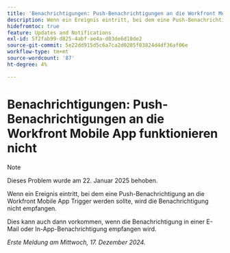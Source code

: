 ```yaml
---
title: 'Benachrichtigungen: Push-Benachrichtigungen an die Workfront Mobile App funktionieren nicht'
description: Wenn ein Ereignis eintritt, bei dem eine Push-Benachrichtigung an die Workfront Mobile App Trigger werden sollte, wird die Benachrichtigung nicht empfangen.
hidefromtoc: true
feature: Updates and Notifications
exl-id: 5f2fab99-d825-4abf-ae4a-d03de6d10de2
source-git-commit: 5e22dd915d5c6a7ca2d0285f83824d4df36af06e
workflow-type: tm+mt
source-wordcount: '87'
ht-degree: 4%

---
```


# Benachrichtigungen: Push-Benachrichtigungen an die Workfront Mobile App funktionieren nicht

>[!NOTE]
>
>Dieses Problem wurde am 22. Januar 2025 behoben.

Wenn ein Ereignis eintritt, bei dem eine Push-Benachrichtigung an die Workfront Mobile App Trigger werden sollte, wird die Benachrichtigung nicht empfangen.

Dies kann auch dann vorkommen, wenn die Benachrichtigung in einer E-Mail oder In-App-Benachrichtigung empfangen wird.

_Erste Meldung am Mittwoch, 17. Dezember 2024._

